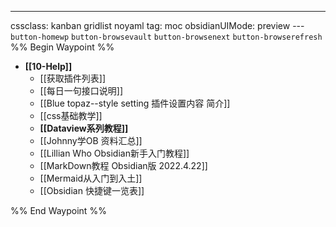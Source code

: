 ---
cssclass: kanban gridlist noyaml
tag: moc
obsidianUIMode: preview
--- `button-homewp`  `button-browsevault`  `button-browsenext` `button-browserefresh` 
%% Begin Waypoint %%
- **[[10-Help]]**
	- [[获取插件列表]]
	- [[每日一句接口说明]]
	- [[Blue topaz--style setting 插件设置内容 简介]]
	- [[css基础教学]]
	- **[[Dataview系列教程]]**
	- [[Johnny学OB 资料汇总]]
	- [[Lillian Who Obsidian新手入门教程]]
	- [[MarkDown教程 Obsidian版 2022.4.22]]
	- [[Mermaid从入门到入土]]
	- [[Obsidian 快捷键一览表]]

%% End Waypoint %%